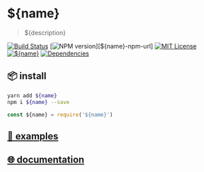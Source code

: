 # ${name}

> ${description}

[![Build Status][travis-image]][travis-url]
[![NPM version][${name}-npm-image]][${name}-npm-url]
[![MIT License][license-image]][license-url]
[![${name}][gitter-badge]][gitter-url]
[![Dependencies][david-deps-img]][david-deps-url]

[${name}-npm-image]: https://img.shields.io/npm/v/${name}.svg
[${name}-npm-url]: https://npmjs.org/package/${name}
[license-image]: http://img.shields.io/badge/license-${license}-blue.svg?style=flat
[license-url]: https://spdx.org/licenses/${license}
[gitter-badge]: https://img.shields.io/gitter/room/${name}/pink.svg
[gitter-url]: https://gitter.im/${name}/Lobby

[travis-image]: https://travis-ci.org/${org}/${name}.svg?branch=master
[travis-url]: https://travis-ci.org/${name}/${name}

[david-deps-img]: https://david-dm.org/${name}/${name}.svg
[david-deps-url]: https://david-dm.org/${name}/${name}


<!--
[![Standard JS Style][standard-image]][standard-url]
[standard-image]: https://img.shields.io/badge/%F0%9F%91%95%20code%20style-standard%2Bes6+-blue.svg
[standard-url]: https://github.com/aretecode/eslint-config-aretecode
-->


## 📦 install
```bash
yarn add ${name}
npm i ${name} --save
```

```js
const ${name} = require('${name}')
```

## [📘 examples](./examples)



## [🌐 documentation](./docs)
